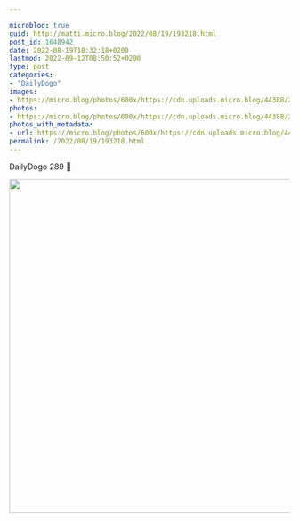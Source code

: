 ```yaml
---

microblog: true
guid: http://matti.micro.blog/2022/08/19/193218.html
post_id: 1648942
date: 2022-08-19T18:32:18+0200
lastmod: 2022-09-12T08:50:52+0200
type: post
categories:
- "DailyDogo"
images:
- https://micro.blog/photos/600x/https://cdn.uploads.micro.blog/44388/2022/355685c8d4.jpg
photos:
- https://micro.blog/photos/600x/https://cdn.uploads.micro.blog/44388/2022/355685c8d4.jpg
photos_with_metadata:
- url: https://micro.blog/photos/600x/https://cdn.uploads.micro.blog/44388/2022/355685c8d4.jpg
permalink: /2022/08/19/193218.html
---
```

DailyDogo 289 🐶

<img src="https://micro.blog/photos/600x/https://blog.martin-haehnel.de/uploads/2022/355685c8d4.jpg" width="600" height="600" alt="" />
